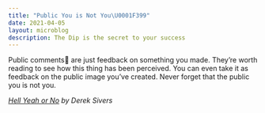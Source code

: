 ```yaml
---
title: "Public You is Not You\U0001F399️"
date: 2021-04-05
layout: microblog
description: The Dip is the secret to your success
---
```


Public comments💬 are just feedback on something you made. They’re worth reading to see how this thing has been perceived. You can even take it as feedback on the public image you’ve created. Never forget that the public you is not you.

*[Hell Yeah or No](/book-notes/hell-yeah-or-no) by Derek Sivers*